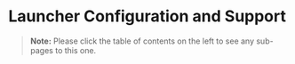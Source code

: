 [title]: # (Launcher Configuration and Support)
[tags]: # (Launcher)
[priority]: # (1000)

# Launcher Configuration and Support

> **Note:** Please click the table of contents on the left to see any sub-pages to this one.
